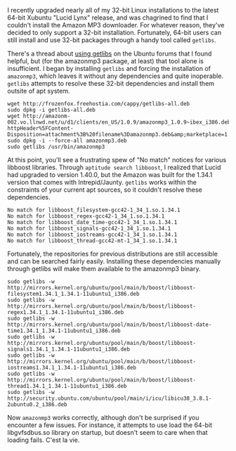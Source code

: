 I recently upgraded nearly all of my 32-bit Linux installations to the
latest 64-bit Xubuntu "Lucid Lynx" release, and was chagrined to find
that I couldn't install the Amazon MP3 downloader. For whatever
reason, they've decided to only support a 32-bit installation.
Fortunately, 64-bit users can still install and use 32-bit packages
through a handy tool called `getlibs`.

There's a thread about [using getlibs](http://ubuntuforums.org/showthread.php?t=474790) on the
Ubuntu forums that I found helpful, but (for the amazonmp3 package, at
least) that tool alone is insufficient. I began by installing
`getlibs` and forcing the installation of `amazonmp3`, which leaves it
without any dependencies and quite inoperable. `getlibs` attempts to
resolve these 32-bit dependencies and install them outsite of apt system.

    wget http://frozenfox.freehostia.com/cappy/getlibs-all.deb
    sudo dpkg -i getlibs-all.deb
    wget http://amazonm-002.vo.llnwd.net/u/d1/clients/en_US/1.0.9/amazonmp3_1.0.9~ibex_i386.deb?httpHeader%5FContent-Disposition=attachment%3B%20filename%3Damazonmp3.deb&amp;marketplace=1
    sudo dpkg -i --force-all amazonmp3.deb
    sudo getlibs /usr/bin/amazonmp3

At this point, you'll see a frustrating spew of "No match"
notices for various libboost libraries. Through `aptitude search libboost`,
I realized that Lucid had upgraded to version 1.40.0, but
the Amazon was built for the 1.34.1 version that comes with
Intrepid/Jaunty. `getlibs` works within the constraints of your
current apt sources, so it couldn't resolve these dependencies.

    No match for libboost_filesystem-gcc42-1_34_1.so.1.34.1
    No match for libboost_regex-gcc42-1_34_1.so.1.34.1
    No match for libboost_date_time-gcc42-1_34_1.so.1.34.1
    No match for libboost_signals-gcc42-1_34_1.so.1.34.1
    No match for libboost_iostreams-gcc42-1_34_1.so.1.34.1
    No match for libboost_thread-gcc42-mt-1_34_1.so.1.34.1

Fortunately, the repositories for previous distributions are still
accessible and can be searched fairly easily. Installing these
dependencies manually through getlibs will make them available to the
amazonmp3 binary.

    sudo getlibs -w http://mirrors.kernel.org/ubuntu/pool/main/b/boost/libboost-filesystem1.34.1_1.34.1-11ubuntu1_i386.deb
    sudo getlibs -w http://mirrors.kernel.org/ubuntu/pool/main/b/boost/libboost-regex1.34.1_1.34.1-11ubuntu1_i386.deb
    sudo getlibs -w http://mirrors.kernel.org/ubuntu/pool/main/b/boost/libboost-date-time1.34.1_1.34.1-11ubuntu1_i386.deb
    sudo getlibs -w http://mirrors.kernel.org/ubuntu/pool/main/b/boost/libboost-signals1.34.1_1.34.1-11ubuntu1_i386.deb
    sudo getlibs -w http://mirrors.kernel.org/ubuntu/pool/main/b/boost/libboost-iostreams1.34.1_1.34.1-11ubuntu1_i386.deb
    sudo getlibs -w http://mirrors.kernel.org/ubuntu/pool/main/b/boost/libboost-thread1.34.1_1.34.1-11ubuntu1_i386.deb
    sudo getlibs -w http://security.ubuntu.com/ubuntu/pool/main/i/icu/libicu38_3.8.1-2ubuntu0.2_i386.deb

Now `amazonmp3` works correctly, although don't be surprised if you
encounter a few issues. For instance, it attempts to use load the
64-bit libgvfsdbus.so library on startup, but doesn't seem to care
when that loading fails. C'est la vie.
